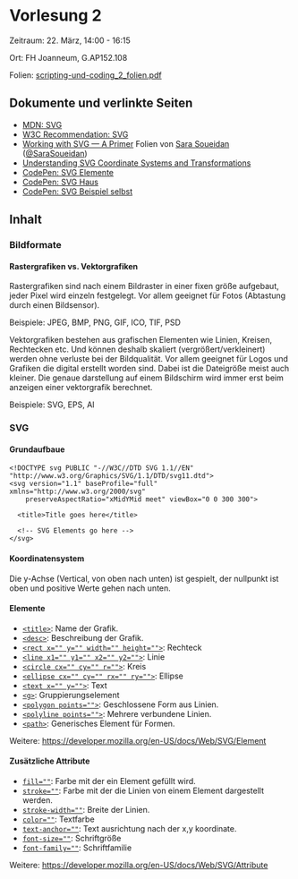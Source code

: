 Vorlesung 2
===========

Zeitraum: 22. März, 14:00 - 16:15

Ort: FH Joanneum, G.AP152.108

Folien: [scripting-und-coding_2_folien.pdf](scripting-und-coding_2_folien.pdf)


Dokumente und verlinkte Seiten
------------------------------

 - [MDN: SVG](https://developer.mozilla.org/kab/docs/Web/SVG)
 - [W3C Recommendation: SVG](https://www.w3.org/TR/SVG11/)
 - [Working with SVG — A Primer](https://slides.com/sarasoueidan/working-with-svg-a-primer#/) Folien von [Sara Soueidan](https://www.sarasoueidan.com/) ([@SaraSoueidan](https://twitter.com/sarasoueidan))
 - [Understanding SVG Coordinate Systems and Transformations](https://www.sarasoueidan.com/blog/svg-coordinate-systems/)
 - [CodePen: SVG Elemente](https://codepen.io/PeterTheOne/pen/QmvBbo)
 - [CodePen: SVG Haus](https://codepen.io/PeterTheOne/pen/LdyBzz)
 - [CodePen: SVG Beispiel selbst](https://codepen.io/PeterTheOne/pen/XERBzj)
 

Inhalt
------

### Bildformate

#### Rastergrafiken vs. Vektorgrafiken

Rastergrafiken sind nach einem Bildraster in einer fixen größe aufgebaut, jeder Pixel wird einzeln festgelegt. Vor allem geeignet für Fotos (Abtastung durch einen Bildsensor).

Beispiele: JPEG, BMP, PNG, GIF, ICO, TIF, PSD

Vektorgrafiken bestehen aus grafischen Elementen wie Linien, Kreisen, Rechtecken etc. Und können deshalb skaliert (vergrößert/verkleinert) werden ohne verluste bei der Bildqualität. Vor allem geeignet für Logos und Grafiken die digital erstellt worden sind. Dabei ist die Dateigröße meist auch kleiner. Die genaue darstellung auf einem Bildschirm wird immer erst beim anzeigen einer vektorgrafik berechnet.

Beispiele: SVG, EPS, AI


### SVG

#### Grundaufbaue

```
<!DOCTYPE svg PUBLIC "-//W3C//DTD SVG 1.1//EN" "http://www.w3.org/Graphics/SVG/1.1/DTD/svg11.dtd">
<svg version="1.1" baseProfile="full" xmlns="http://www.w3.org/2000/svg" 
    preserveAspectRatio="xMidYMid meet" viewBox="0 0 300 300">

  <title>Title goes here</title>

  <!-- SVG Elements go here -->
</svg>

```

#### Koordinatensystem

Die y-Achse (Vertical, von oben nach unten) ist gespielt, der nullpunkt ist oben und positive Werte gehen nach unten.


#### Elemente

- [`<title>`](https://developer.mozilla.org/en-US/docs/Web/SVG/Element/title): Name der Grafik.
- [`<desc>`](https://developer.mozilla.org/en-US/docs/Web/SVG/Element/desc): Beschreibung der Grafik.
- [`<rect x="" y="" width="" height="">`](https://developer.mozilla.org/de/docs/Web/SVG/Element/rect): Rechteck
- [`<line x1="" y1="" x2="" y2="">`](https://developer.mozilla.org/de/docs/Web/SVG/Element/line): Linie
- [`<circle cx="" cy="" r="">`](https://developer.mozilla.org/de/docs/Web/SVG/Element/circle): Kreis
- [`<ellipse cx="" cy="" rx="" ry="">`](https://developer.mozilla.org/de/docs/Web/SVG/Element/ellipse): Ellipse 
- [`<text x="" y="">`](https://developer.mozilla.org/de/docs/Web/SVG/Element/text): Text
- [`<g>`](https://developer.mozilla.org/de/docs/Web/SVG/Element/g): Gruppierungselement
- [`<polygon points="">`](https://developer.mozilla.org/de/docs/Web/SVG/Element/polygon): Geschlossene Form aus Linien.
- [`<polyline points="">`](https://developer.mozilla.org/de/docs/Web/SVG/Element/polyline): Mehrere verbundene Linien.
- [`<path>`](https://developer.mozilla.org/de/docs/Web/SVG/Element/path): Generisches Element für Formen.

Weitere: https://developer.mozilla.org/en-US/docs/Web/SVG/Element

#### Zusätzliche Attribute

- [`fill=""`](https://developer.mozilla.org/en-US/docs/Web/SVG/Attribute/fill): Farbe mit der ein Element gefüllt wird.
- [`stroke=""`](https://developer.mozilla.org/en-US/docs/Web/SVG/Attribute/stroke): Farbe mit der die Linien von einem Element dargestellt werden.
- [`stroke-width=""`](https://developer.mozilla.org/en-US/docs/Web/SVG/Attribute/stroke-width): Breite der Linien.
- [`color=""`](https://developer.mozilla.org/en-US/docs/Web/SVG/Attribute/color): Textfarbe
- [`text-anchor=""`](https://developer.mozilla.org/en-US/docs/Web/SVG/Attribute/text-anchor): Text ausrichtung nach der x,y koordinate.
- [`font-size=""`](https://developer.mozilla.org/en-US/docs/Web/SVG/Attribute/font-size): Schriftgröße
- [`font-family=""`](https://developer.mozilla.org/en-US/docs/Web/SVG/Attribute/font-family): Schriftfamilie

Weitere: https://developer.mozilla.org/en-US/docs/Web/SVG/Attribute

